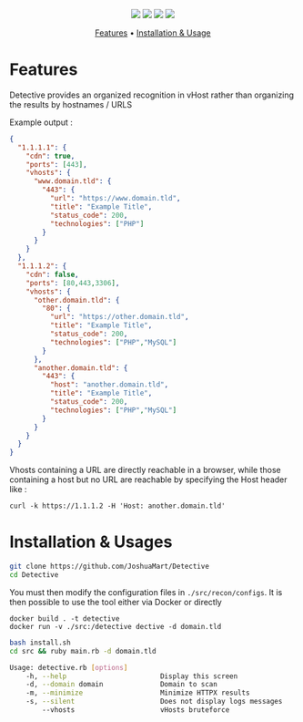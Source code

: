 <p align="center">  
    <a href="https://opensource.org/licenses/MIT"><img src="https://img.shields.io/badge/license-MIT-_red.svg"></a>  
    <a href="https://github.com/JoshuaMart/Detective/issues"><img src="https://img.shields.io/badge/contributions-welcome-brightgreen.svg?style=flat"></a>  
    <a href="https://github.com/JoshuaMart/Detective"><img src="https://img.shields.io/badge/release-v0.0.1-informational"></a>
    <a href="https://github.com/JoshuaMart/Detective/issues" target="_blank"><img src="https://img.shields.io/github/issues/JoshuaMart/Detective?color=blue" /></a>
</p>

<p align="center">
  <a href="#features">Features</a> •
  <a href="#installation-usages">Installation & Usage</a>
</p>

# Features

Detective provides an organized recognition in vHost rather than organizing the results by hostnames / URLS

Example output :
```json
{
  "1.1.1.1": {
    "cdn": true,
    "ports": [443],
    "vhosts": {
      "www.domain.tld": {
        "443": {
          "url": "https://www.domain.tld",
          "title": "Example Title",
          "status_code": 200,
          "technologies": ["PHP"]
        }
      }
    }
  },
  "1.1.1.2": {
    "cdn": false,
    "ports": [80,443,3306],
    "vhosts": {
      "other.domain.tld": {
        "80": {
          "url": "https://other.domain.tld",
          "title": "Example Title",
          "status_code": 200,
          "technologies": ["PHP","MySQL"]
        }
      },
      "another.domain.tld": {
        "443": {
          "host": "another.domain.tld",
          "title": "Example Title",
          "status_code": 200,
          "technologies": ["PHP","MySQL"]
        }
      }
    }
  }
}
```

Vhosts containing a URL are directly reachable in a browser, while those containing a host but no 
URL are reachable by specifying the Host header like :
```
curl -k https://1.1.1.2 -H 'Host: another.domain.tld'
```

# Installation & Usages

```bash
git clone https://github.com/JoshuaMart/Detective
cd Detective
```

You must then modify the configuration files in `./src/recon/configs`. It is then possible to use the tool either via Docker or directly

```docker
docker build . -t detective
docker run -v ./src:/detective dective -d domain.tld
```

```bash
bash install.sh
cd src && ruby main.rb -d domain.tld
```

```bash
Usage: detective.rb [options]
    -h, --help                       Display this screen
    -d, --domain domain              Domain to scan
    -m, --minimize                   Minimize HTTPX results
    -s, --silent                     Does not display logs messages
        --vhosts                     vHosts bruteforce
```